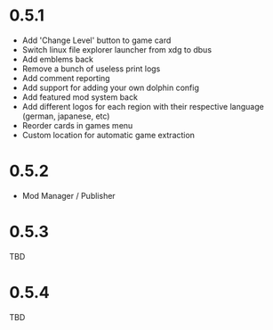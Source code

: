 # 0.5.1
- Add 'Change Level' button to game card
- Switch linux file explorer launcher from xdg to dbus
- Add emblems back
- Remove a bunch of useless print logs
- Add comment reporting
- Add support for adding your own dolphin config
- Add featured mod system back
- Add different logos for each region with their respective language (german, japanese, etc)
- Reorder cards in games menu
- Custom location for automatic game extraction
# 0.5.2
- Mod Manager / Publisher

# 0.5.3
TBD

# 0.5.4
TBD
